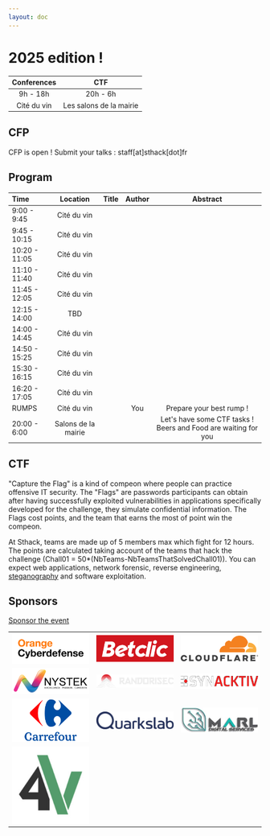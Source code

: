 ```yaml
---
layout: doc
---
```


# 2025 edition !

| Conferences |           CTF           |
| :---------: | :---------------------: |
|  9h - 18h   |        20h - 6h         |
| Cité du vin | Les salons de la mairie |

## CFP

CFP is open ! Submit your talks : staff[at]sthack[dot]fr

## Program

| Time          |      Location       | Title | Author |                            Abstract                            |
| :------------ | :-----------------: | :---: | :----: | :------------------------------------------------------------: |
| 9:00 - 9:45   |     Cité du vin     |       |        |                                                                |
| 9:45 - 10:15  |     Cité du vin     |       |        |                                                                |
| 10:20 - 11:05 |     Cité du vin     |       |        |                                                                |
| 11:10 - 11:40 |     Cité du vin     |       |        |                                                                |
| 11:45 - 12:05 |     Cité du vin     |       |        |                                                                |
| 12:15 - 14:00 |         TBD         |       |        |                                                                |
| 14:00 - 14:45 |     Cité du vin     |       |        |                                                                |
| 14:50 - 15:25 |     Cité du vin     |       |        |                                                                |
| 15:30 - 16:15 |     Cité du vin     |       |        |                                                                |
| 16:20 - 17:05 |     Cité du vin     |       |        |                                                                |
| RUMPS         |     Cité du vin     |       |  You   |                    Prepare your best rump !                    |
| 20:00 - 6:00  | Salons de la mairie |       |        | Let's have some CTF tasks ! Beers and Food are waiting for you |

## CTF

"Capture the Flag" is a kind of compeon where people can practice offensive IT security. The "Flags" are passwords participants can obtain after having successfully exploited vulnerabilities in applications specifically developed for the challenge, they simulate confidential information. The Flags cost points, and the team that earns the most of point win the compeon.

At Sthack, teams are made up of 5 members max which fight for 12 hours. The points are calculated taking account of the teams that hack the challenge (Chall01 = 50\*(NbTeams-NbTeamsThatSolvedChall01)). You can expect web applications, network forensic, reverse engineering, [steganography](https://www.youtube.com/watch?v=dQw4w9WgXcQ) and software exploitation.

## Sponsors

[Sponsor the event](./Sthack%20-%20Sponsoring%202025.pdf)

<div class="table-sponsors">

|                                           |                                       |                                        |
| ----------------------------------------- | ------------------------------------- | -------------------------------------- |
| ![orange](img/Orange_cyberdefense.png)    | ![Betclic](img/Logo_Betclic_2019.png) | ![Cloudflare](img/Cloudflare_Logo.png) |
| ![Nystek](img/nystek.png)                 | ![Randorisec](img/randorisec.png)     | ![Synacktiv](img/synacktiv.png)        |
| ![Carrefour](img/Carrefour-Logo.png)      | ![Quarkslab](img/QUARKSLAB_LOGO.png)  | ![Marl](img/marl.jpeg)                 |
| ![hack4values](img/hack4values_logo.jpeg) |                                       |                                        |

</div>
